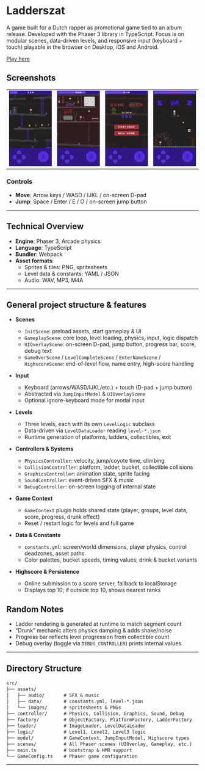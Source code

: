 # Ladderszat

A game built for a Dutch rapper as promotional game tied to an album release. Developed with the Phaser 3 library in
TypeScript. Focus is on modular scenes, data-driven levels, and responsive input (keyboard + touch) playable in the
browser on Desktop, iOS and Android.

[Play here](https://ladderszat.wdudokvanheel.nl/)

## Screenshots

|                          |                                |                                 |                        |
|--------------------------|--------------------------------|---------------------------------|------------------------|
| ![Level](docs/level.png) | ![Complete](docs/complete.png) | ![Game Over](docs/gameover.png) | ![Boss](docs/boss.png) |

### Controls

* **Move**: Arrow keys / WASD / IJKL / on-screen D-pad
* **Jump**: Space / Enter / E / O / on-screen jump button

---

## Technical Overview

* **Engine**: Phaser 3, Arcade physics
* **Language**: TypeScript
* **Bundler**: Webpack
* **Asset formats**:
    * Sprites & tiles: PNG, spritesheets
    * Level data & constants: YAML / JSON
    * Audio: WAV, MP3, M4A

---

## General project structure & features

* **Scenes**

    * `InitScene`: preload assets, start gameplay & UI
    * `GameplayScene`: core loop, level loading, physics, input, logic dispatch
    * `UIOverlayScene`: on-screen D-pad, jump button, progress bar, score, debug text
    * `GameOverScene` / `LevelCompleteScene` / `EnterNameScene` / `HighscoreScene`: end-of-level flow, name entry,
      high-score handling

* **Input**

    * Keyboard (arrows/WASD/IJKL/etc.) + touch (D-pad + jump button)
    * Abstracted via `JumpInputModel` & `UIOverlayScene`
    * Optional ignore-keyboard mode for modal input

* **Levels**

    * Three levels, each with its own `LevelLogic` subclass
    * Data-driven via `LevelDataLoader` reading `level-*.json`
    * Runtime generation of platforms, ladders, collectibles, exit

* **Controllers & Systems**

    * `PhysicsController`: velocity, jump/coyote time, climbing
    * `CollisionController`: platform, ladder, bucket, collectible collisions
    * `GraphicsController`: animation state, sprite facing
    * `SoundController`: event-driven SFX & music
    * `DebugController`: on-screen logging of internal state

* **Game Context**

    * `GameContext` plugin holds shared state (player, groups, level data, score, progress, drunk effect)
    * Reset / restart logic for levels and full game

* **Data & Constants**

    * `constants.yml`: screen/world dimensions, player physics, control deadzones, asset paths
    * Color palettes, bucket speeds, timing values, drink & bucket variants

* **Highscore & Persistence**

    * Online submission to a score server, fallback to localStorage
    * Displays top 10; if outside top 10, shows nearest ranks

## Random Notes

* Ladder rendering is generated at runtime to match segment count
* “Drunk” mechanic alters physics damping & adds shake/noise
* Progress bar reflects level progression from collectible count
* Debug overlay (toggle via `DEBUG_CONTROLLER`) prints internal values

---

## Directory Structure

```
src/
├── assets/
│   ├── audio/       # SFX & music
│   ├── data/        # constants.yml, level-*.json
│   └── images/      # spritesheets & PNGs
├── controller/      # Physics, Collision, Graphics, Sound, Debug
├── factory/         # ObjectFactory, PlatformFactory, LadderFactory
├── loader/          # ImageLoader, LevelDataLoader
├── logic/           # Level1, Level2, Level3 logic
├── model/           # GameContext, JumpInputModel, Highscore types
├── scenes/          # All Phaser scenes (UIOverlay, Gameplay, etc.)
├── main.ts          # bootstrap & HMR support
└── GameConfig.ts    # Phaser game configuration
```

---

